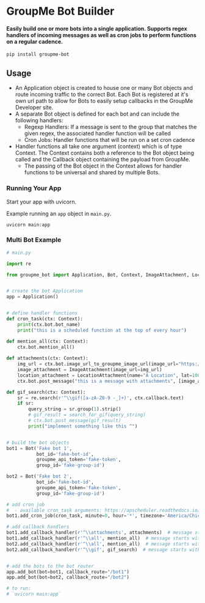 # GroupMe Bot Builder

#### Easily build one or more bots into a single application. Supports regex handlers of incoming messages as well as cron jobs to perform functions on a regular cadence.


```
pip install groupme-bot
```

## Usage

- An Application object is created to house one or many Bot objects and route incoming traffic to the correct Bot. Each Bot is registered at it's own url path
to allow for Bots to easily setup callbacks in the GroupMe Developer site.
- A separate Bot object is defined for each bot and can include the following handlers:
    - Regexp Handlers: If a message is sent to the group that matches the given regex, the associated handler function will be called
    - Cron Jobs: Handler functions that will be run on a set cron cadence
- Handler functions all take one argument (context) which is of type Context. The Context contains both a reference to the Bot object being called and the Callback object containing the payload from GroupMe.
    - The passing of the Bot object in the Context allows for handler functions to be universal and shared by multiple Bots.
    
### Running Your App

Start your app with uvicorn. 

Example running an `app` object in `main.py`.

```
uvicorn main:app
```

### Multi Bot Example

```python
# main.py

import re 

from groupme_bot import Application, Bot, Context, ImageAttachment, LocationAttachment


# create the bot Application
app = Application()


# define handler functions
def cron_task(ctx: Context):
    print(ctx.bot.bot_name)
    print("this is a scheduled function at the top of every hour")

def mention_all(ctx: Context):
    ctx.bot.mention_all()
    
def attachments(ctx: Context):
    img_url = ctx.bot.image_url_to_groupme_image_url(image_url="https://images.indianexpress.com/2020/12/Doodle.jpg")
    image_attachment = ImageAttachment(image_url=img_url)
    location_attachment = LocationAttachment(name="A Location", lat=100.000, lng=46.000)
    ctx.bot.post_message("this is a message with attachments", [image_attachment, location_attachment])

def gif_search(ctx: Context):
    sr = re.search(r'^\\gif([a-zA-Z0-9 -_]+)', ctx.callback.text)
    if sr:
        query_string = sr.group(1).strip()
        # gif_result = search_for_gif(query_string)
        # ctx.bot.post_message(gif_result)
        print("implement something like this ^")


# build the bot objects
bot1 = Bot('Fake bot 1',
           bot_id='fake-bot-id',
           groupme_api_token='fake-token',
           group_id='fake-group-id')

bot2 = Bot('Fake bot 2',
           bot_id='fake-bot-id',
           groupme_api_token='fake-token',
           group_id='fake-group-id')

# add cron job
#  - available cron_task arguments: https://apscheduler.readthedocs.io/en/stable/modules/triggers/cron.html
bot1.add_cron_job(cron_task, minute=0, hour='*', timezone='America/Chicago')

# add callback handlers
bot1.add_callback_handler(r'^\\attachments', attachments)  # message starts with the string '\attachments'
bot1.add_callback_handler(r'^\\all', mention_all)  # message starts with the string '\all'
bot2.add_callback_handler(r'^\\all', mention_all)  # message starts with the string '\all'
bot2.add_callback_handler(r'^\\gif', gif_search)  # message starts with the string '\gif'


# add the bots to the bot router
app.add_bot(bot=bot1, callback_route="/bot1")
app.add_bot(bot=bot2, callback_route="/bot2")

# to run:
# `uvicorn main:app`
```
